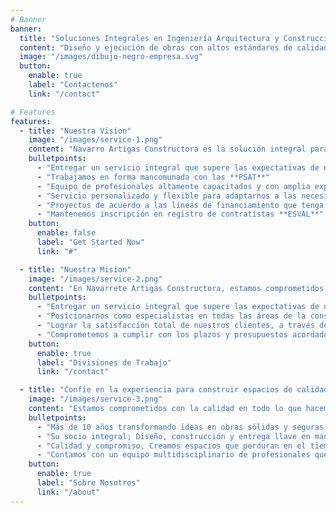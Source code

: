 ```yaml
---
# Banner
banner:
  title: "Soluciones Integrales en Ingeniería Arquitectura y Construccion"
  content: "Diseño y ejecución de obras con altos estándares de calidad, seguridad y eficiencia. Un equipo profesional altamente calificado y comprometido con sus clientes."
  image: "/images/dibujo-negro-empresa.svg"
  button:
    enable: true
    label: "Contactenos"
    link: "/contact"

# Features
features:
  - title: "Nuestra Vision"
    image: "/images/service-1.png"
    content: "Navarro Artigas Constructora es la solución integral para sus proyectos de construcción. Lo acompañamos desde la idea inicial hasta la entrega final, ofreciendo excelencia en cada paso."
    bulletpoints:
      - "Entregar un servicio integral que supere las expectativas de nuestros clientes"
      - "Trabajamos en forma mancomunada con las **PSAT**"
      - "Equipo de profesionales altamente capacitados y con amplia experiencia."
      - "Servicio personalizado y flexible para adaptarnos a las necesidades de cada cliente."
      - "Proyectos de acuerdo a las líneas de financiamiento que tenga **SERVIU**"
      - "Mantenemos inscripción en registro de contratistas **ESVAL**"
    button:
      enable: false
      label: "Get Started Now"
      link: "#"

  - title: "Nuestra Mision"
    image: "/images/service-2.png"
    content: "En Navarrete Artigas Constructora, estamos comprometidos con la construcción de un futuro mejor para nuestros clientes, colaboradores y la comunidad."
    bulletpoints:
      - "Entregar un servicio integral que supere las expectativas de nuestros clientes."
      - "Posicionarnos como especialistas en todas las áreas de la construcción"
      - "Lograr la satisfacción total de nuestros clientes, a través de la entrega de proyectos de alta calidad"
      - "Comprometemos a cumplir con los plazos y presupuestos acordados"
    button:
      enable: true
      label: "Divisiones de Trabajo"
      link: "/contact"

  - title: "Confíe en la experiencia para construir espacios de calidad."
    image: "/images/service-3.png"
    content: "Estamos comprometidos con la calidad en todo lo que hacemos. Nos aseguramos de que tu proyecto se ejecute de acuerdo a los más altos estándares de calidad y seguridad."
    bulletpoints:
      - "Más de 10 años transformando ideas en obras sólidas y seguras."
      - "Su socio integral; Diseño, construcción y entrega llave en mano."
      - "Calidad y compromiso, Creamos espacios que perduran en el tiempo."
      - "Contamos con un equipo multidisciplinario de profesionales que puede cubrir todas las necesidades de tu proyecto."
    button:
      enable: true
      label: "Sobre Nosotros"
      link: "/about"
---
```

